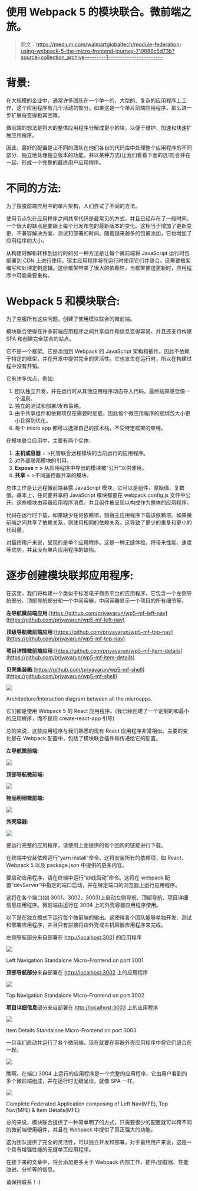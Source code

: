 # 使用 Webpack 5 的模块联合。微前端之旅。

> 原文：<https://medium.com/walmartglobaltech/module-federation-using-webpack-5-the-micro-frontend-journey-719688c5d73b?source=collection_archive---------1----------------------->

# 背景:

在大规模的企业中，通常许多团队在一个单一的、大型的、复杂的应用程序上工作，这个应用程序有几个活动的部分。如果这是一个单片前端应用程序，那么进一步扩展将变得极其困难。

微前端的想法是将大的整体应用程序分解成更小的块，以便于维护、加速和快速扩展应用程序。

因此，最好的配置是让不同的团队在他们各自的代码库中处理整个应用程序的不同部分，独立地处理独立版本的功能，并以某种方式(让我们看看下面的选项)合并在一起，形成一个完整的最终用户应用程序。

# 不同的方法:

为了摆脱前端应用中的单片架构，人们尝试了不同的方法。

使用节点包在应用程序之间共享代码是最常见的方式，并且已经存在了一段时间。一个很大的缺点是要跟上每个已发布包的最新版本的变化。这相当于增加了更新变更、不兼容解决方案、测试和部署的时间。随着越来越多的包被添加，它也增加了应用程序的大小。

从构建时解析转移到运行时的另一种方法是让每个微前端将 JavaScript 运行时包部署到 CDN 上进行使用。宿主应用程序将在运行时使用它们并缝合。这需要框架编写和处理定制逻辑。这给框架带来了很大的依赖性，当框架推送更新时，应用程序中可能需要重构。

# Webpack 5 和模块联合:

为了克服所有这些问题，创建了使用模块联合的微前端。

模块联合使得在许多前端应用程序之间共享组件和信息变得容易，并且还支持构建 SPA 和创建完全联合的站点。

它不是一个框架。它是添加到 Webpack 的 JavaScript 架构和插件。因此不依赖于特定的框架，并在开发中提供完全的灵活性。它也发生在运行时，所以在构建过程中没有开销。

它有许多优点，例如:

1.  团队独立开发，并在运行时从其他应用程序动态导入代码。最终结果感觉像一个温泉。
2.  独立的测试和部署/发布策略。
3.  由于共享组件和依赖项仅在需要时加载，因此每个微应用程序的捆绑包大小更小且得到优化。
4.  每个 micro app 都可以选择自己的技术栈，不受特定框架的束缚。

在模块联合应用中，主要有两个实体:

1.  **主机或容器** = >托管联合远程模块的当前运行的应用程序。
2.  对外部联邦模块的引用。
3.  **Expose = >** 从应用程序中导出的模块被“公开”以供使用。
4.  **共享** = >不同遥控器共享的模块。

总体工作是让远程微前端暴露 JavaScript 模块。它可以是组件、原始值、复数值。基本上，任何要共享的 JavaScript 模块都要在 webpack.config.js 文件中公开。这些模块由容器应用程序消费，并且组件被呈现以构成作为整体的应用程序。

代码在运行时下载，如果缺少任何依赖项，则宿主应用程序下载该依赖项。如果微前端之间共享了依赖关系，则使用相同的依赖关系。这导致了更少的重复和更小的代码量。

对最终用户来说，呈现的是单个应用程序。这是一种无缝体验，将带来性能、速度等优势。并且没有单片应用程序的缺陷。

# 逐步创建模块联邦应用程序:

在这里，我们将构建一个类似于标准电子商务平台的应用程序，它包含一个左侧导航部分、顶部导航部分和一个中间容器，中间容器显示一个项目的所有细节等。

**左导航微前端应用**:[https://github.com/priyavarun/wp5-mf-left-nav](https://github.com/priyavarun/wp5-mf-left-nav)

**顶级导航微前端应用**:[https://github.com/priyavarun/wp5-mf-top-nav](https://github.com/priyavarun/wp5-mf-top-nav)

**项目详情微前端应用**:[https://github.com/priyavarun/wp5-mf-item-details](https://github.com/priyavarun/wp5-mf-item-details)

**贝壳集装箱**:[https://github.com/priyavarun/wp5-mf-shell](https://github.com/priyavarun/wp5-mf-shell)

![](img/ca5c07c380e6cbed442f04d781fff203.png)

Architecture/Interaction diagram between all the microapps.

它们都是使用 Webpack 5 的 React 应用程序。(我已经创建了一个定制的和最小的应用程序，而不是用 create-react-app 引导)

总的来说，这些应用程序与我们熟悉的现有 React 应用程序非常相似。主要的变化是在 Webpack 配置中，包括了模块联合插件和传递给它的配置。

**左导航微前端:**

![](img/8e323638625f186c21379e4b0ea2da1f.png)

**顶部导航微前端:**

![](img/b2c7895ce27ba3f8275ee69c9c031e6e.png)

**物品明细微前端:**

![](img/1972283f21d0bd0d13eb12df2f3c6a62.png)

**外壳容器:**

![](img/320d40c5b03bd8ff44c8c32285f750bb.png)

要运行完整的应用程序，请使用上面提供的每个回购的链接进行下载。

在终端中安装依赖运行“yarn install”命令。这将安装所有的依赖项，如 React、Webpack 5 以及 package.json 中提供的更多内容。

要启动应用程序，请在终端中运行“纱线启动”命令。这将在 webpack 配置“devServer”中指定的端口启动，并在特定端口的浏览器上运行应用程序。

这将在各个端口(如 3001、3002、3003)上启动左侧导航、顶部导航、项目详细信息应用程序。微前端由运行在 3004 上的外壳容器应用程序使用。

以下是在独立模式下运行每个微前端的输出。这使得各个团队能够单独开发、测试和部署应用程序，并且只有拼接将由外壳或主机容器应用程序来完成。

左侧导航部分来自部署在 [http://localhost:3001](http://localhost:3001) 的应用程序

![](img/a28e925e6c28855213543263d7637233.png)

Left Navigation Standalone Micro-Frontend on port 3001

**顶部导航部分**来自部署在 [http://localhost:3002](http://localhost:3002) 上的应用程序

![](img/4627a9a0a6120aa2de0818dc950fb277.png)

Top Navigation Standalone Micro-Frontend on port 3002

**项目详细信息**部分来自部署在 [http://localhost:3003](http://localhost:3003) 上的应用程序

![](img/13d329fb6468d15d1c7144cfe55aed7d.png)

Item Details Standalone Micro-Frontend on port 3003

一旦我们启动并运行了各个微前端，现在就要在容器外壳应用程序中将它们缝合在一起。

![](img/a7e0306bdd7d54d5511a0842e9a9ed8c.png)

瞧啊。在端口 3004 上运行的应用程序是一个完整的应用程序，它由用户看到的多个微前端组成，并在运行时无缝呈现，就像 SPA 一样。

![](img/bc42dfbab359d3e88cf270a08c9b67ff.png)

Complete Federated Application composing of Left Nav(MFE), Top Nav(MFE) & Item Details(MFE)

总的来说，模块联合提供了一种简单明了的方式，只需要很少的配置就可以跨不同的微前端使用组件，并且在 Webpack 中提供了真正强大的功能。

这为团队提供了完全的灵活性，可以独立开发和部署，对于最终用户来说，这是一个具有增强性能的无缝单页应用程序。

在接下来的文章中，将会添加更多关于 Webpack 内部工作、插件/加载器、性能改进、分析等的信息。

请保持联系！:)